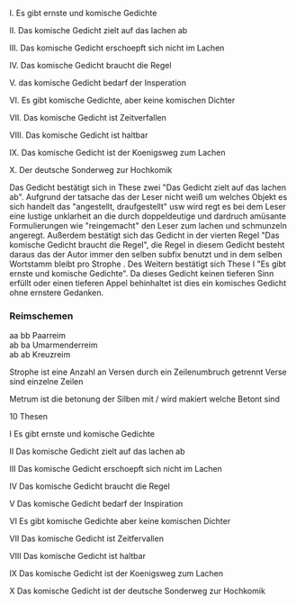 I. Es gibt ernste und komische Gedichte

II. Das komische Gedicht zielt auf das lachen ab

III. Das komische Gedicht erschoepft sich nicht im Lachen

IV. Das komische Gedicht braucht die Regel

V. das komische Gedicht bedarf der Insperation

VI. Es gibt komische Gedichte, aber keine komischen Dichter

VII. Das komische Gedicht ist Zeitverfallen 

VIII. Das komische Gedicht ist haltbar

IX. Das komische Gedicht ist der Koenigsweg zum Lachen

X. Der deutsche Sonderweg zur Hochkomik

Das Gedicht bestätigt sich in These zwei "Das Gedicht zielt auf das lachen ab". Aufgrund der tatsache das der Leser nicht weiß um welches Objekt es sich handelt das "angestellt, draufgestellt" usw wird regt es bei dem Leser eine lustige unklarheit an die durch doppeldeutige und dardruch amüsante Formulierungen wie "reingemacht" den Leser zum lachen und schmunzeln angeregt. Außerdem bestätigt sich das Gedicht in der vierten Regel "Das komische Gedicht braucht die Regel", die Regel in diesem Gedicht besteht daraus das der Autor immer den selben subfix benutzt und in dem selben Wortstamm bleibt pro Strophe . Des Weitern bestätigt sich These I "Es gibt ernste und komische Gedichte". Da dieses Gedicht keinen tieferen Sinn erfüllt oder einen tieferen Appel behinhaltet ist dies ein komisches Gedicht ohne ernstere Gedanken.


### Reimschemen

aa bb Paarreim\
ab ba Umarmenderreim\
ab ab Kreuzreim

Strophe ist eine Anzahl an Versen durch ein Zeilenumbruch getrennt
Verse sind einzelne Zeilen

Metrum ist die betonung der Silben
mit / wird makiert welche Betont sind

10 Thesen

I Es gibt ernste und komische Gedichte

II Das komische Gedicht zielt auf das lachen ab

III Das komische Gedicht erschoepft sich nicht im Lachen

IV Das komische Gedicht braucht die Regel

V Das komische Gedicht bedarf der Inspiration

VI Es gibt komische Gedichte aber keine komischen Dichter

VII Das komische Gedicht ist Zeitfervallen 

VIII Das komische Gedicht ist haltbar

IX Das komische Gedicht ist der Koenigsweg zum Lachen

X Das komische Gedicht ist der deutsche Sonderweg zur Hochkomik